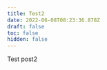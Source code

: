 ```yaml
---
title: Test2
date: 2022-06-08T08:23:36.878Z
draft: false
toc: false
hidden: false
---
```

Test post2